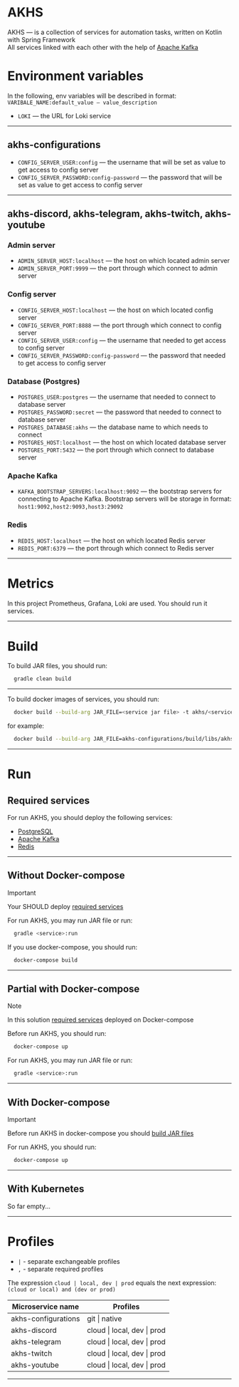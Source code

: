 # AKHS 
AKHS — is a collection of services for automation tasks, written on Kotlin with Spring Framework\
All services linked with each other with the help of [Apache Kafka](https://kafka.apache.org/)

# Environment variables
In the following, env variables will be described in format: `VARIBALE_NAME:default_value — value_description`

- `LOKI` — the URL for Loki service

---
## akhs-configurations
- `CONFIG_SERVER_USER:config` — the username that will be set as value to get access to config server
- `CONFIG_SERVER_PASSWORD:config-password` — the password that will be set as value to get access to config server 
---
## akhs-discord, akhs-telegram, akhs-twitch, akhs-youtube
### Admin server
- `ADMIN_SERVER_HOST:localhost` — the host on which located admin server
- `ADMIN_SERVER_PORT:9999` — the port through which connect to admin server
### Config server
- `CONFIG_SERVER_HOST:localhost` — the host on which located config server
- `CONFIG_SERVER_PORT:8888` — the port through which connect to config server
- `CONFIG_SERVER_USER:config` — the username that needed to get access to config server
- `CONFIG_SERVER_PASSWORD:config-password` — the password that needed to get access to config server
### Database (Postgres)
- `POSTGRES_USER:postgres` — the username that needed to connect to database server
- `POSTGRES_PASSWORD:secret` — the password that needed to connect to database server
- `POSTGRES_DATABASE:akhs` — the database name to which needs to connect
- `POSTGRES_HOST:localhost` — the host on which located database server
- `POSTGRES_PORT:5432` — the port through which connect to database server
### Apache Kafka
- `KAFKA_BOOTSTRAP_SERVERS:localhost:9092` — the bootstrap servers for connecting to Apache Kafka. Bootstrap servers will be storage in format: `host1:9092,host2:9093,host3:29092`
### Redis
- `REDIS_HOST:localhost` — the host on which located Redis server
- `REDIS_PORT:6379` — the port through which connect to Redis server

---
# Metrics
In this project Prometheus, Grafana, Loki are used. You should run it services.

---
# Build
To build JAR files, you should run:
```bash
  gradle clean build
```

---
To build docker images of services, you should run: 
```Bash
  docker build --build-arg JAR_FILE=<service jar file> -t akhs/<service-name>:<service-version> .
```
for example:
```Bash
  docker build --build-arg JAR_FILE=akhs-configurations/build/libs/akhs-configurations-0.0.1.jar -t akhs/akhs-configurations:0.0.1 .
```

---
# Run

## Required services
For run AKHS, you should deploy the following services:
- [PostgreSQL](https://www.postgresql.org/)
- [Apache Kafka](https://kafka.apache.org/)
- [Redis](https://redis.io/)

---
## Without Docker-compose
> [!IMPORTANT]
> Your SHOULD deploy [required services](#before-run)

For run AKHS, you may run JAR file or run: 
```Bash
  gradle <service>:run
```
If you use docker-compose, you should run:
```bash
  docker-compose build
```

---
## Partial with Docker-compose
> [!NOTE]
> In this solution [required services](#before-run) deployed on Docker-compose

Before run AKHS, you should run:
```Bash
  docker-compose up
```

For run AKHS, you may run JAR file or run:
```Bash
  gradle <service>:run
```

---
## With Docker-compose
> [!IMPORTANT]
> Before run AKHS in docker-compose you should [build JAR files](#build)

For run AKHS, you should run:
```Bash
  docker-compose up
```

---
## With Kubernetes
So far empty...

---
# Profiles
- `|` - separate exchangeable profiles
- `,` - separate required profiles

The expression `cloud | local, dev | prod` equals the next expression: `(cloud or local) and (dev or prod)`

| Microservice name   | Profiles                    |
|---------------------|-----------------------------|
| akhs-configurations | git \| native               |
| akhs-discord        | cloud \| local, dev \| prod |
| akhs-telegram       | cloud \| local, dev \| prod |
| akhs-twitch         | cloud \| local, dev \| prod |
| akhs-youtube        | cloud \| local, dev \| prod |

---
